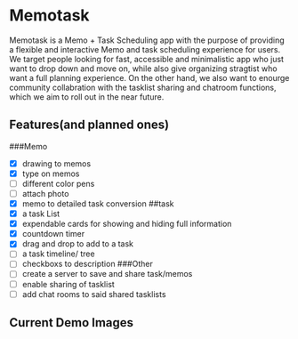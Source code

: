 # Memotask
Memotask is a Memo + Task Scheduling app with the purpose of providing a flexible and interactive
Memo and task scheduling experience for users. We target people looking for fast, accessible 
and minimalistic app who just want to drop down and move on, while also give organizing stragtist 
who want a full planning experience. On the other hand, we also want to enourge community 
collabration with the tasklist sharing and chatroom functions, which we aim to roll out 
in the near future.

## Features(and planned ones)
###Memo
- [x] drawing to memos
- [x] type on memos
- [ ] different color pens
- [ ] attach photo
- [x] memo to detailed task conversion
##task
- [x] a task List 
- [x] expendable cards for showing and hiding full information
- [x] countdown timer
- [x] drag and drop to add to a task
- [ ] a task timeline/ tree
- [ ] checkboxs to description
###Other
- [ ] create a server to save and share task/memos
- [ ] enable sharing of tasklist
- [ ] add chat rooms to said shared tasklists

## Current Demo Images
